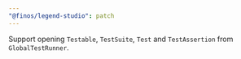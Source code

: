 ```yaml
---
"@finos/legend-studio": patch
---
```


Support opening `Testable`, `TestSuite`, `Test` and `TestAssertion` from `GlobalTestRunner`.